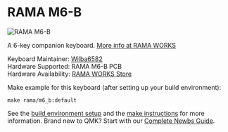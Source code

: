 # RAMA M6-B

![RAMA M6-B](https://static1.squarespace.com/static/563c788ae4b099120ae219e2/t/59fc7b1053450adf5bf9a852/1515932239307/RAMA-RAMA-M6-DSA-XO-CAPS.73-3_1.jpg?format=1500w)

A 6-key companion keyboard. [More info at RAMA WORKS](https://rama.works/m6a)

Keyboard Maintainer: [Wilba6582](https://github.com/Wilba6582)  
Hardware Supported: RAMA M6-B PCB  
Hardware Availability: [RAMA WORKS Store](https://ramaworks.store/)

Make example for this keyboard (after setting up your build environment):

    make rama/m6_b:default

See the [build environment setup](https://docs.qmk.fm/#/getting_started_build_tools) and the [make instructions](https://docs.qmk.fm/#/getting_started_make_guide) for more information. Brand new to QMK? Start with our [Complete Newbs Guide](https://docs.qmk.fm/#/newbs).